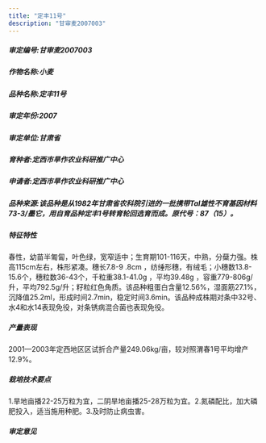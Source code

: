 ```yaml
---
title: "定丰11号"
description: "甘审麦2007003"
---
```

##### 审定编号:甘审麦2007003

##### 作物名称:小麦

##### 品种名称:定丰11号

##### 审定年份:2007

##### 审定单位:甘肃省

##### 育种者:定西市旱作农业科研推广中心

##### 申请者:定西市旱作农业科研推广中心

##### 品种来源:该品种是从1982年甘肃省农科院引进的一批携带TaI雄性不育基因材料73-3/墨它，用自育品种定丰1号转育轮回选育而成。原代号：87（15）。

##### 特征特性
春性，幼苗半匍匐，叶色绿，宽窄适中；生育期101-116天，中熟，分蘖力强。株高115cm左右，株形紧凑。穗长7.8-9 .8cm ，纺缍形穗，有绒毛；小穗数13.8-15.6个，穗粒数36-43个，千粒重38.1-41.0g ，平均39.48g ，容重779-806g/升，平均792.5g/升；籽粒红色角质。该品种粗蛋白含量12.56%，湿面筋27.1%，沉降值25.2ml，形成时间2.7min，稳定时间3.6min。该品种成株期对条中32号、水4和水14表现免役，对条锈病混合菌也表现免役。

##### 产量表现
2001—2003年定西地区区试折合产量249.06kg/亩，较对照渭春1号平均增产12.9%。

##### 栽培技术要点
1.旱地亩播22-25万粒为宜，二阴旱地亩播25-28万粒为宜。2.氮磷配比，加大磷肥投入，适当施用种肥。3.及时防止病虫害。



##### 审定意见

